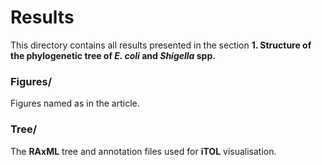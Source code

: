 # Results
This directory contains all results presented in the section **1. Structure of the phylogenetic tree of _E. coli_ and 
_Shigella_ spp.**

### Figures/
Figures named as in the article.

### Tree/
The **RAxML** tree and annotation files used for **iTOL** visualisation.
